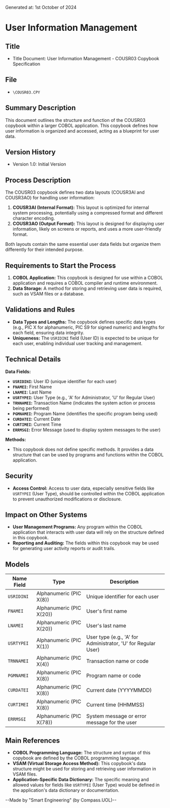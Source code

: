 Generated at: 1st October of 2024

# User Information Management

## Title

- Title Document: User Information Management - COUSR03 Copybook Specification

## File

- `\COUSR03.CPY`

## Summary Description

This document outlines the structure and function of the COUSR03 copybook within a larger COBOL application. This copybook defines how user information is organized and accessed, acting as a blueprint for user data.

## Version History

- Version 1.0: Initial Version

## Process Description

The COUSR03 copybook defines two data layouts (COUSR3AI and COUSR3AO) for handling user information:

1. **COUSR3AI (Internal Format):** This layout is optimized for internal system processing, potentially using a compressed format and different character encoding. 
2. **COUSR3AO (Output Format):** This layout is designed for displaying user information, likely on screens or reports, and uses a more user-friendly format.

Both layouts contain the same essential user data fields but organize them differently for their intended purpose.

## Requirements to Start the Process

1. **COBOL Application:** This copybook is designed for use within a COBOL application and requires a COBOL compiler and runtime environment. 
2. **Data Storage:** A method for storing and retrieving user data is required, such as VSAM files or a database.

## Validations and Rules

* **Data Types and Lengths:** The copybook defines specific data types (e.g., PIC X for alphanumeric, PIC S9 for signed numeric) and lengths for each field, ensuring data integrity.
* **Uniqueness:**  The `USRIDINI` field (User ID) is expected to be unique for each user, enabling individual user tracking and management.

## Technical Details

**Data Fields:**

* **`USRIDINI`:** User ID (unique identifier for each user)
* **`FNAMEI`:** First Name
* **`LNAMEI`:** Last Name
* **`USRTYPEI`:** User Type (e.g., 'A' for Administrator, 'U' for Regular User)
* **`TRNNAMEI`:** Transaction Name (indicates the system action or process being performed)
* **`PGMNAMEI`:** Program Name (identifies the specific program being used)
* **`CURDATEI`:** Current Date
* **`CURTIMEI`:** Current Time
* **`ERRMSGI`:** Error Message (used to display system messages to the user)

**Methods:**

* This copybook does not define specific methods. It provides a data structure that can be used by programs and functions within the COBOL application.

## Security

* **Access Control:**  Access to user data, especially sensitive fields like `USRTYPEI` (User Type), should be controlled within the COBOL application to prevent unauthorized modifications or disclosure.

## Impact on Other Systems

* **User Management Programs:** Any program within the COBOL application that interacts with user data will rely on the structure defined in this copybook. 
* **Reporting and Auditing:**  The fields within this copybook may be used for generating user activity reports or audit trails.

## Models

| Name Field | Type | Description |
|---|---|---|
| `USRIDINI` | Alphanumeric (PIC X(8)) | Unique identifier for each user |
| `FNAMEI` | Alphanumeric (PIC X(20)) | User's first name |
| `LNAMEI` | Alphanumeric (PIC X(20)) | User's last name |
| `USRTYPEI` | Alphanumeric (PIC X(1)) | User type (e.g., 'A' for Administrator, 'U' for Regular User) |
| `TRNNAMEI` | Alphanumeric (PIC X(4)) | Transaction name or code |
| `PGMNAMEI` | Alphanumeric (PIC X(8)) | Program name or code |
| `CURDATEI` | Alphanumeric (PIC X(8)) | Current date (YYYYMMDD) |
| `CURTIMEI` | Alphanumeric (PIC X(8)) | Current time (HHMMSS) |
| `ERRMSGI` | Alphanumeric (PIC X(78)) | System message or error message for the user |

## Main References

* **COBOL Programming Language:**  The structure and syntax of this copybook are defined by the COBOL programming language. 
* **VSAM (Virtual Storage Access Method):** This copybook's data structure might be used for storing and retrieving user information in VSAM files.
* **Application-Specific Data Dictionary:** The specific meaning and allowed values for fields like `USRTYPEI` (User Type) would be defined in the application's data dictionary or documentation.

--Made by "Smart Engineering" (by Compass.UOL)--